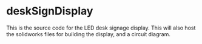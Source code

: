 # deskSignDisplay
This is the source code for the LED desk signage display. This will also host the solidworks files for building the display, and a circuit diagram.
